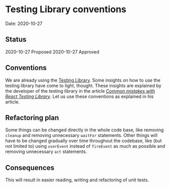 # Testing Library conventions

Date: 2020-10-27

## Status

2020-10-27 Proposed
2020-10-27 Approved

## Conventions

We are already using the [Testing Library](https://testing-library.com/). Some insights on how to use the testing library have come to light, thought. These insights are explained by the developer of the testing library in the article *[Common mistakes with React Testing Library](https://kentcdodds.com/blog/common-mistakes-with-react-testing-library)*. Let us use these conventions as explained in his article.

## Refactoring plan

Some things can be changed directly in the whole code base, like removing `cleanup` and removing unnecessary `waitFor` statements. Other things will have to be changed gradually over time throughout the codebase, like (but not limited to) using `userEvent` instead of `fireEvent` as much as possible and removing unnecessary `act` statements.

## Consequences

This will result in easier reading, writing and refactoring of unit tests.
